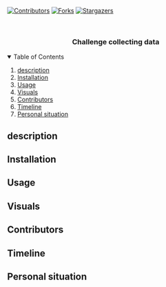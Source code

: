[![Contributors][contributors-shield]][contributors-url]
[![Forks][forks-shield]][forks-url]
[![Stargazers][stars-shield]][stars-url]

<!-- PROJECT LOGO -->
<br />
<p align="center">
  <h3 align="center">Challenge collecting data</h3>
</p>



<!-- TABLE OF CONTENTS -->
<details open="open">
  <summary>Table of Contents</summary>
  <ol>
    <li><a href="#description">description</a></li>
    <li><a href="#Installation">Installation</a></li>
    <li><a href="#Usage">Usage</a></li>
    <li><a href="#Visuals">Visuals</a></li>
    <li><a href="#Contributors">Contributors</a></li>
    <li><a href="#Timeline">Timeline</a></li>
    <li><a href="#Personal-situation">Personal situation</a></li>
  </ol>
</details>



<!-- description -->
## description

<!-- Installation -->
## Installation

<!-- Usage -->
## Usage

<!-- Visuals -->
## Visuals

<!-- Contributors -->
## Contributors

<!-- Timeline -->
## Timeline

<!-- Personal situation -->
## Personal situation


<!-- MARKDOWN LINKS & IMAGES -->
<!-- https://www.markdownguide.org/basic-syntax/#reference-style-links -->
[contributors-shield]: https://img.shields.io/github/contributors/othneildrew/Best-README-Template.svg?style=for-the-badge
[contributors-url]: https://github.com/othneildrew/Best-README-Template/graphs/contributors
[forks-shield]: https://img.shields.io/github/forks/othneildrew/Best-README-Template.svg?style=for-the-badge
[forks-url]: https://github.com/othneildrew/Best-README-Template/network/members
[stars-shield]: https://img.shields.io/github/stars/othneildrew/Best-README-Template.svg?style=for-the-badge
[stars-url]: https://github.com/othneildrew/Best-README-Template/stargazers